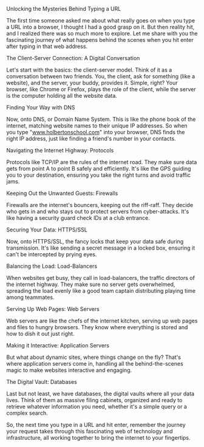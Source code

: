 Unlocking the Mysteries Behind Typing a URL

The first time someone asked me about what really goes on when you type a URL into a browser, I thought I had a good grasp on it. But then reality hit, and I realized there was so much more to explore. Let me share with you the fascinating journey of what happens behind the scenes when you hit enter after typing in that web address.

The Client-Server Connection: A Digital Conversation

Let's start with the basics: the client-server model. Think of it as a conversation between two friends. You, the client, ask for something (like a website), and the server, your buddy, provides it. Simple, right? Your browser, like Chrome or Firefox, plays the role of the client, while the server is the computer holding all the website data.

Finding Your Way with DNS

Now, onto DNS, or Domain Name System. This is like the phone book of the internet, matching website names to their unique IP addresses. So when you type "www.holbertonschool.com" into your browser, DNS finds the right IP address, just like finding a friend's number in your contacts.

Navigating the Internet Highway: Protocols

Protocols like TCP/IP are the rules of the internet road. They make sure data gets from point A to point B safely and efficiently. It's like the GPS guiding you to your destination, ensuring you take the right turns and avoid traffic jams.

Keeping Out the Unwanted Guests: Firewalls

Firewalls are the internet's bouncers, keeping out the riff-raff. They decide who gets in and who stays out to protect servers from cyber-attacks. It's like having a security guard check IDs at a club entrance.

Securing Your Data: HTTPS/SSL

Now, onto HTTPS/SSL, the fancy locks that keep your data safe during transmission. It's like sending a secret message in a locked box, ensuring it can't be intercepted by prying eyes.

Balancing the Load: Load-Balancers

When websites get busy, they call in load-balancers, the traffic directors of the internet highway. They make sure no server gets overwhelmed, spreading the load evenly like a good team captain distributing playing time among teammates.

Serving Up Web Pages: Web Servers

Web servers are like the chefs of the internet kitchen, serving up web pages and files to hungry browsers. They know where everything is stored and how to dish it out just right.

Making it Interactive: Application Servers

But what about dynamic sites, where things change on the fly? That's where application servers come in, handling all the behind-the-scenes magic to make websites interactive and engaging.

The Digital Vault: Databases

Last but not least, we have databases, the digital vaults where all your data lives. Think of them as massive filing cabinets, organized and ready to retrieve whatever information you need, whether it's a simple query or a complex search.

So, the next time you type in a URL and hit enter, remember the journey your request takes through this fascinating web of technology and infrastructure, all working together to bring the internet to your fingertips.







